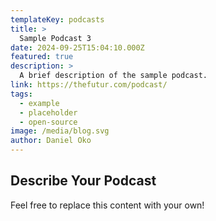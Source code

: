 ```yaml
---
templateKey: podcasts
title: >
  Sample Podcast 3
date: 2024-09-25T15:04:10.000Z
featured: true
description: >
  A brief description of the sample podcast.
link: https://thefutur.com/podcast/
tags:
  - example
  - placeholder
  - open-source
image: /media/blog.svg
author: Daniel Oko
---
```


## Describe Your Podcast

Feel free to replace this content with your own!
